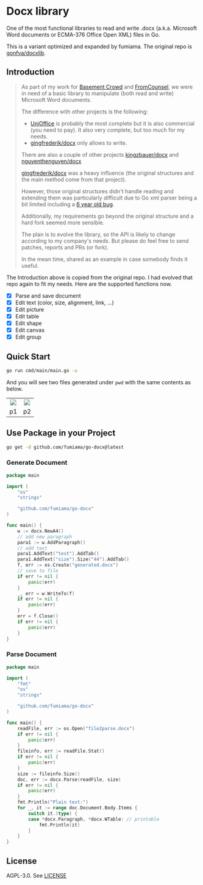 # Docx library

One of the most functional libraries to read and write .docx (a.k.a. Microsoft Word documents or ECMA-376 Office Open XML) files in Go.

This is a variant optimized and expanded by fumiama. The original repo is [gonfva/docxlib](https://github.com/gonfva/docxlib).

## Introduction

> As part of my work for [Basement Crowd](https://www.basementcrowd.com) and [FromCounsel](https://www.fromcounsel.com), we were in need of a basic library to manipulate (both read and write) Microsoft Word documents.
> 
> The difference with other projects is the following:
> - [UniOffice](https://github.com/unidoc/unioffice) is probably the most complete but it is also commercial (you need to pay). It also very complete, but too much for my needs.
> - [gingfrederik/docx](https://github.com/gingfrederik/docx) only allows to write.
> 
> There are also a couple of other projects [kingzbauer/docx](https://github.com/kingzbauer/docx) and [nguyenthenguyen/docx](https://github.com/nguyenthenguyen/docx)
> 
> [gingfrederik/docx](https://github.com/gingfrederik/docx) was a heavy influence (the original structures and the main method come from that project).
> 
> However, those original structures didn't handle reading and extending them was particularly difficult due to Go xml parser being a bit limited including a [6 year old bug](https://github.com/golang/go/issues/9519).
> 
> Additionally, my requirements go beyond the original structure and a hard fork seemed more sensible.
> 
> The plan is to evolve the library, so the API is likely to change according to my company's needs. But please do feel free to send patches, reports and PRs (or fork).
> 
> In the mean time, shared as an example in case somebody finds it useful.

The Introduction above is copied from the original repo. I had evolved that repo again to fit my needs. Here are the supported functions now.

- [x] Parse and save document
- [x] Edit text (color, size, alignment, link, ...)
- [x] Edit picture
- [x] Edit table
- [x] Edit shape
- [x] Edit canvas
- [x] Edit group

## Quick Start
```bash
go run cmd/main/main.go -u
```
And you will see two files generated under `pwd` with the same contents as below.

<table>
	<tr>
		<td align="center"><img src="https://user-images.githubusercontent.com/41315874/223348099-4a6099d2-0fec-4e13-92a7-152c00bc6f6b.png"></td>
		<td align="center"><img src="https://user-images.githubusercontent.com/41315874/223349486-e78ac0f1-c879-4888-9110-ea4db2590241.png"></td>
	</tr>
	<tr>
		<td align="center">p1</td>
		<td align="center">p2</td>
	</tr>
</table>

## Use Package in your Project
```bash
go get -d github.com/fumiama/go-docx@latest
```
### Generate Document
```go
package main

import (
	"os"
	"strings"

	"github.com/fumiama/go-docx"
)

func main() {
	w := docx.NewA4()
	// add new paragraph
	para1 := w.AddParagraph()
	// add text
	para1.AddText("test").AddTab()
	para1.AddText("size").Size("44").AddTab()
	f, err := os.Create("generated.docx")
	// save to file
	if err != nil {
		panic(err)
	}
	_, err = w.WriteTo(f)
	if err != nil {
		panic(err)
	}
	err = f.Close()
	if err != nil {
		panic(err)
	}
}
```
### Parse Document
```go
package main

import (
	"fmt"
	"os"
	"strings"

	"github.com/fumiama/go-docx"
)

func main() {
	readFile, err := os.Open("file2parse.docx")
	if err != nil {
		panic(err)
	}
	fileinfo, err := readFile.Stat()
	if err != nil {
		panic(err)
	}
	size := fileinfo.Size()
	doc, err := docx.Parse(readFile, size)
	if err != nil {
		panic(err)
	}
	fmt.Println("Plain text:")
	for _, it := range doc.Document.Body.Items {
		switch it.(type) {
		case *docx.Paragraph, *docx.WTable: // printable
			fmt.Println(it)
		}
	}
}
```

## License

AGPL-3.0. See [LICENSE](LICENSE)
